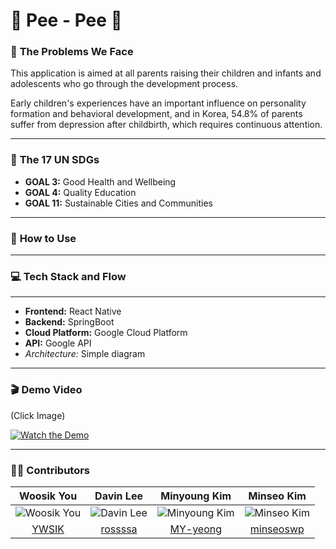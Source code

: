 # 🐥 **Pee - Pee** 🐥

### 🙌 **The Problems We Face**
This application is aimed at all parents raising their children and infants and adolescents who go through the development process.<br>

Early children's experiences have an important influence on personality formation and behavioral development, and in Korea, 54.8% of parents suffer from depression after childbirth, which requires continuous attention.

---

### 💙 **The 17 UN SDGs**

- **GOAL 3:** Good Health and Wellbeing
- **GOAL 4:** Quality Education
- **GOAL 11:** Sustainable Cities and Communities

---

### 🤛 **How to Use**

---

### 💻 **Tech Stack and Flow**

---

- **Frontend:** React Native
- **Backend:** SpringBoot
- **Cloud Platform:** Google Cloud Platform
- **API:** Google API
- *Architecture:* Simple diagram

---

### 🎬 **Demo Video**
(Click Image) <br>

[![Watch the Demo](https://github.com/Solution-Challenge-GDSC/GDSC_backend/assets/65442256/b8a13dec-9641-439f-9538-853e3410c7ac)](https://www.youtube.com) 

---

### 👨‍💻 **Contributors**


| **Woosik You** | **Davin Lee** | **Minyoung Kim** | **Minseo Kim** |
|:--------------:|:--------------:|:----------------:|:--------------:|
| ![Woosik You](https://avatars.githubusercontent.com/YWSIK) | ![Davin Lee](https://avatars.githubusercontent.com/rossssa) | ![Minyoung Kim](https://avatars.githubusercontent.com/MY-yeong) | ![Minseo Kim](https://avatars.githubusercontent.com/minseoswp) |
| [YWSIK](https://github.com/YWSIK) | [rossssa](https://github.com/rossssa) | [MY-yeong](https://github.com/MY-yeong) | [minseoswp](https://github.com/minseoswp) |

